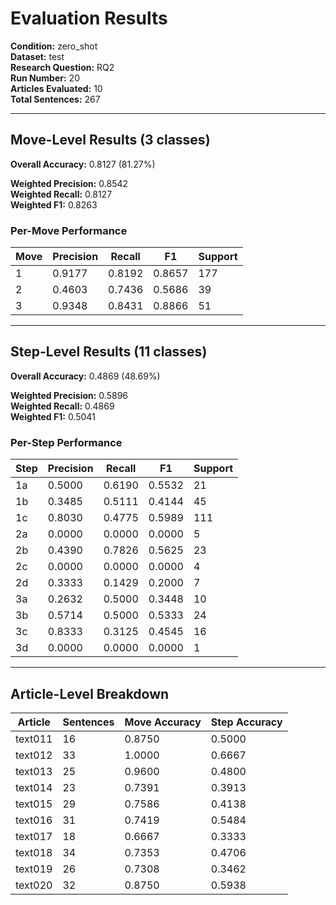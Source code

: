 # Evaluation Results

**Condition:** zero_shot  
**Dataset:** test  
**Research Question:** RQ2  
**Run Number:** 20  
**Articles Evaluated:** 10  
**Total Sentences:** 267  

---

## Move-Level Results (3 classes)

**Overall Accuracy:** 0.8127 (81.27%)  

**Weighted Precision:** 0.8542  
**Weighted Recall:** 0.8127  
**Weighted F1:** 0.8263  

### Per-Move Performance

| Move | Precision | Recall | F1 | Support |
|------|-----------|--------|----|---------|
| 1 | 0.9177 | 0.8192 | 0.8657 | 177 |
| 2 | 0.4603 | 0.7436 | 0.5686 | 39 |
| 3 | 0.9348 | 0.8431 | 0.8866 | 51 |

---

## Step-Level Results (11 classes)

**Overall Accuracy:** 0.4869 (48.69%)  

**Weighted Precision:** 0.5896  
**Weighted Recall:** 0.4869  
**Weighted F1:** 0.5041  

### Per-Step Performance

| Step | Precision | Recall | F1 | Support |
|------|-----------|--------|----|---------|
| 1a | 0.5000 | 0.6190 | 0.5532 | 21 |
| 1b | 0.3485 | 0.5111 | 0.4144 | 45 |
| 1c | 0.8030 | 0.4775 | 0.5989 | 111 |
| 2a | 0.0000 | 0.0000 | 0.0000 | 5 |
| 2b | 0.4390 | 0.7826 | 0.5625 | 23 |
| 2c | 0.0000 | 0.0000 | 0.0000 | 4 |
| 2d | 0.3333 | 0.1429 | 0.2000 | 7 |
| 3a | 0.2632 | 0.5000 | 0.3448 | 10 |
| 3b | 0.5714 | 0.5000 | 0.5333 | 24 |
| 3c | 0.8333 | 0.3125 | 0.4545 | 16 |
| 3d | 0.0000 | 0.0000 | 0.0000 | 1 |

---

## Article-Level Breakdown

| Article | Sentences | Move Accuracy | Step Accuracy |
|---------|-----------|---------------|---------------|
| text011 | 16 | 0.8750 | 0.5000 |
| text012 | 33 | 1.0000 | 0.6667 |
| text013 | 25 | 0.9600 | 0.4800 |
| text014 | 23 | 0.7391 | 0.3913 |
| text015 | 29 | 0.7586 | 0.4138 |
| text016 | 31 | 0.7419 | 0.5484 |
| text017 | 18 | 0.6667 | 0.3333 |
| text018 | 34 | 0.7353 | 0.4706 |
| text019 | 26 | 0.7308 | 0.3462 |
| text020 | 32 | 0.8750 | 0.5938 |
